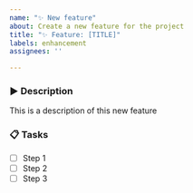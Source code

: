 ```yaml
---
name: "✨ New feature"
about: Create a new feature for the project
title: "✨ Feature: [TITLE]"
labels: enhancement
assignees: ''

---
```


### ▶️ Description
This is a description of this new feature

### 📋 Tasks
- [ ] Step 1
- [ ] Step 2
- [ ] Step 3
